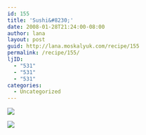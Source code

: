 ```yaml
---
id: 155
title: 'Sushi&#8230;'
date: 2008-01-28T21:24:00-08:00
author: lana
layout: post
guid: http://lana.moskalyuk.com/recipe/155
permalink: /recipe/155/
ljID:
  - "531"
  - "531"
  - "531"
categories:
  - Uncategorized
---
```

![](http://farm3.static.flickr.com/2301/2227932094_29ef6a9100.jpg?v=0)

![](http://farm3.static.flickr.com/2376/2227932288_38dbb16896.jpg?v=0)